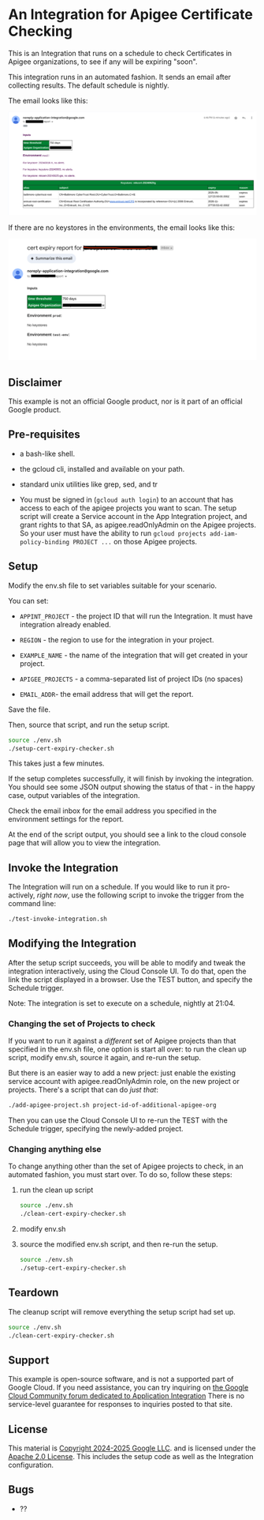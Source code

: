 # An Integration for Apigee Certificate Checking

This is an Integration that runs on a schedule to check Certificates in Apigee
organizations, to see if any will be expiring "soon".

This integration runs in an automated fashion.
It sends an email after collecting results. The default schedule is nightly.

The email looks like this:


<!-- ![example email](https://screenshot.googleplex.com/8wu7LRxk7nf9oJB.png) -->
![example email](./images/example-report-3fmHkZETHbZ55N6.png)

If there are no keystores in the environments, the email looks like this:


<!-- ![example email #2](https://screenshot.googleplex.com/7W7u2ai7q2QoVof.png)  -->
![example email #2](./images/no-keystores-3ZcPgt7n88AFdkc.png)


## Disclaimer

This example is not an official Google product, nor is it part of an
official Google product.


## Pre-requisites

- a bash-like shell.

- the gcloud cli, installed and available on your path.

- standard unix utilities like grep, sed, and tr

- You must be signed in (`gcloud auth login`) to an account that
  has access to each of the apigee projects you want to scan.
  The setup script will create a Service account in the
  App Integration project, and grant rights to that SA,
  as apigee.readOnlyAdmin on the Apigee projects.
  So your user must have the ability to run
  `gcloud projects add-iam-policy-binding PROJECT ...`
  on those Apigee projects.


## Setup

Modify the env.sh file to set variables suitable for your scenario.

You can set:
- `APPINT_PROJECT` - the project ID that will run the Integration. It must have integration already enabled.

- `REGION` - the region to use for the integration in your project.

- `EXAMPLE_NAME` - the name of the integration that will get created in your project.

- `APIGEE_PROJECTS` - a comma-separated list of project IDs (no spaces)

- `EMAIL_ADDR`- the email address that will get the report.


Save the file.

Then, source that script, and run the setup script.

```sh
source ./env.sh
./setup-cert-expiry-checker.sh
```

This takes just a few minutes.

If the setup completes successfully, it will finish by invoking the integration.
You should see some JSON output showing the status of that - in the happy case, output
variables of the integration.

Check the email inbox for the email address you specified in the environment
settings for the report.

At the end of the script output, you should see a link to the cloud console page
that will allow you to view the integration.


## Invoke the Integration

The Integration will run on a schedule.  If you would like to run it
pro-actively, _right now_, use the following script to invoke the trigger
from the command line:

```sh
./test-invoke-integration.sh
```

## Modifying the Integration

After the setup script succeeds, you will be able to modify and tweak the
integration interactively, using the Cloud Console UI. To do that, open the link
the script displayed in a browser. Use the TEST button, and specify the Schedule
trigger.

Note: The integration is set to execute on a schedule, nightly at 21:04.

### Changing the set of Projects to check

If you want to run it against a _different_ set of Apigee projects than that
specified in the env.sh file, one option is start all over: to run the clean up
script, modify env.sh, source it again, and re-run the setup.

But there is an easier way to add a new prject: just enable the existing service
account with apigee.readOnlyAdmin role, on the new project or projects. There's
a script that can do _just that_:

```sh
./add-apigee-project.sh project-id-of-additional-apigee-org
```

Then you can use the Cloud Console UI to re-run the TEST with the Schedule
trigger, specifying the newly-added project.

### Changing anything else

To change anything other than the set of Apigee projects to check, in an automated fashion,
you must start over. To do so, follow these steps:

1. run the clean up script
   ```sh
   source ./env.sh
   ./clean-cert-expiry-checker.sh
   ```

2. modify env.sh

3. source the modified env.sh script, and then re-run the setup.
   ```sh
   source ./env.sh
   ./setup-cert-expiry-checker.sh
   ```


## Teardown

The cleanup script will remove everything the setup script had set up.

```sh
source ./env.sh
./clean-cert-expiry-checker.sh
```


## Support

This example is open-source software, and is not a supported part of Google Cloud.  If
you need assistance, you can try inquiring on [the Google Cloud Community forum
dedicated to Application Integration](https://goo.gle/appint-community) There is no service-level
guarantee for responses to inquiries posted to that site.

## License

This material is [Copyright 2024-2025 Google LLC](./NOTICE).
and is licensed under the [Apache 2.0 License](LICENSE). This includes the setup code
as well as the Integration configuration.

## Bugs

* ??
